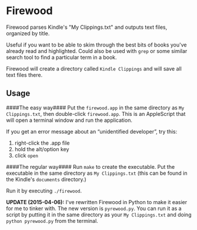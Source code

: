 Firewood
========

Firewood parses Kindle's "My Clippings.txt" and outputs text files, organized by title.

Useful if you want to be able to skim through the best bits of books you've already read and highlighted. Could also be used with `grep` or some similar search tool to find a particular term in a book.

Firewood will create a directory called `Kindle Clippings` and will save all text files there.

Usage
-----
####The easy way####
Put the `firewood.app` in the same directory as `My Clippings.txt`, then double-click `firewood.app`. This is an AppleScript that will open a terminal window and run the application.

If you get an error message about an “unidentified developer”, try this:

1. right-click the .app file
2. hold the alt/option key
3. click `open`

####The regular way####
Run `make` to create the executable. Put the executable in the same directory as `My Clippings.txt` (this can be found in the Kindle's `documents` directory.)

Run it by executing `./firewood`.

**UPDATE (2015-04-06):** I've rewritten Firewood in Python to make it easier for me to tinker with. The new version is `pyrewood.py`. You can run it as a script by putting it in the same directory as your `My Clippings.txt` and doing `python pyrewood.py` from the terminal.

